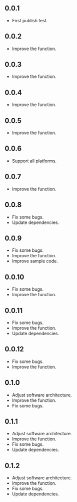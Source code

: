 ## 0.0.1
* First publish test.
## 0.0.2
* Improve the function.
## 0.0.3
* Improve the function.
## 0.0.4
* Improve the function.
## 0.0.5
* Improve the function.
## 0.0.6
* Support all platforms.
## 0.0.7
* Improve the function.
## 0.0.8
* Fix some bugs.
* Update dependencies.
## 0.0.9
* Fix some bugs.
* Improve the function.
* Improve sample code.
## 0.0.10
* Fix some bugs.
* Improve the function.
## 0.0.11
* Fix some bugs.
* Improve the function.
* Update dependencies.
## 0.0.12
* Fix some bugs.
* Improve the function.
## 0.1.0
* Adjust software architecture.
* Improve the function.
* Fix some bugs.
## 0.1.1
* Adjust software architecture.
* Improve the function.
* Fix some bugs.
* Update dependencies.
## 0.1.2
* Adjust software architecture.
* Improve the function.
* Fix some bugs.
* Update dependencies.